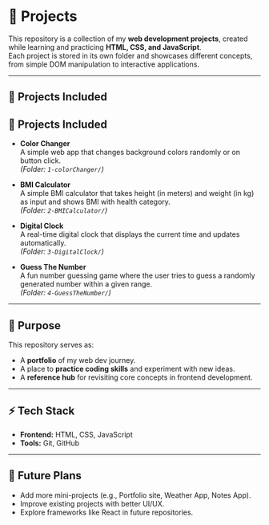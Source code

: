 # 🚀 Projects

This repository is a collection of my **web development projects**, created while learning and practicing **HTML, CSS, and JavaScript**.  
Each project is stored in its own folder and showcases different concepts, from simple DOM manipulation to interactive applications.

---

## 📂 Projects Included

## 📂 Projects Included

- **Color Changer**  
  A simple web app that changes background colors randomly or on button click.  
  *(Folder: `1-colorChanger/`)*  

- **BMI Calculator**  
  A simple BMI calculator that takes height (in meters) and weight (in kg) as input and shows BMI with health category.  
  *(Folder: `2-BMICalculator/`)*  

- **Digital Clock**  
  A real-time digital clock that displays the current time and updates automatically.  
  *(Folder: `3-DigitalClock/`)*  

- **Guess The Number**  
  A fun number guessing game where the user tries to guess a randomly generated number within a given range.  
  *(Folder: `4-GuessTheNumber/`)*
  
---

## 🎯 Purpose
This repository serves as:
- A **portfolio** of my web dev journey.  
- A place to **practice coding skills** and experiment with new ideas.  
- A **reference hub** for revisiting core concepts in frontend development.

---

## ⚡ Tech Stack
- **Frontend:** HTML, CSS, JavaScript  
- **Tools:** Git, GitHub

---

## 📌 Future Plans
- Add more mini-projects (e.g., Portfolio site, Weather App, Notes App).  
- Improve existing projects with better UI/UX.  
- Explore frameworks like React in future repositories.
